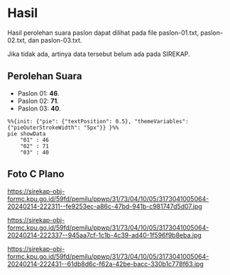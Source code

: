 # Hasil

Hasil perolehan suara paslon dapat dilihat pada file paslon-01.txt, paslon-02.txt, dan paslon-03.txt.

Jika tidak ada, artinya data tersebut belum ada pada SIREKAP.

## Perolehan Suara

 * Paslon 01: **46**.
 * Paslon 02: **71**.
 * Paslon 03: **40**.

```mermaid
%%{init: {"pie": {"textPosition": 0.5}, "themeVariables": {"pieOuterStrokeWidth": "5px"}} }%%
pie showData
    "01" : 46
    "02" : 71
    "03" : 40
```
## Foto C Plano

https://sirekap-obj-formc.kpu.go.id/59fd/pemilu/ppwp/31/73/04/10/05/3173041005064-20240214-222311--fe9253ec-a86c-47bd-941b-c981747d5d07.jpg

https://sirekap-obj-formc.kpu.go.id/59fd/pemilu/ppwp/31/73/04/10/05/3173041005064-20240214-222337--945aa7cf-1c1b-4c39-ad40-1f596f9b8eba.jpg

https://sirekap-obj-formc.kpu.go.id/59fd/pemilu/ppwp/31/73/04/10/05/3173041005064-20240214-222431--61db8d6c-f62a-42be-bacc-330b1c778f63.jpg
